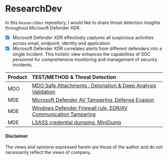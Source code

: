 # ResearchDev
In this `ResearchDev` repository, I would like to share threat detection insights throughout Microsoft Defender XDR.

- [x] Microsoft Defender XDR effectively captures all suspicious activities across email, endpoint, identity and application.
- [x] Microsoft Defender XDR correlates alerts from different defenders into a single incident.
      This holistic view enhances the capabilities of SOC personnel for comprehensive monitoring and management of security incidents.

| Product | TEST/METHOD & Threat Detection |
|:--------|:-------------------------------------------------------------------------------------------------------------------------------------------------------------|
|   MDO   | [MDO Safe Attachments : Detonation & Deep Analysis Validation](https://github.com/LearningKijo/ResearchDev/blob/main/DEV/DEV01-MDO-FileDetonation/README.md) |
|   MDE   | [Microsoft Defender AV Tampering, Defense Evasion](https://github.com/LearningKijo/ResearchDev/blob/main/DEV/DEV02-AVtampering/Dev02-AVTampering.md)  |
|   MDE   | [Windows Defender Firewall rule, EDR/AV Communication Tampering](https://github.com/LearningKijo/ResearchDev/blob/main/DEV/DEV03-FirewallTampering/Dev03-FirewallTampering.md) |
|   MDE   | [LSASS credential dumping, MiniDump](https://github.com/LearningKijo/ResearchDev/blob/main/DEV/DEV04-LSASSdumping-MiniDump/Dev04-LSASSdumping-MiniDump.md)

#### Disclaimer
The views and opinions expressed herein are those of the author and do not necessarily reflect the views of company.
